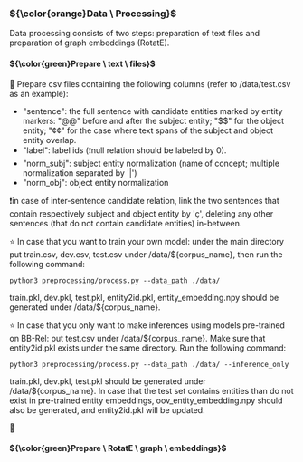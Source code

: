 ### ${\color{orange}Data \ Processing}$

Data processing consists of two steps: preparation of text files and preparation of graph embeddings (RotatE).

#### ${\color{green}Prepare \ text \ files}$

🔴 Prepare csv files containing the following columns (refer to /data/test.csv as an example):

- "sentence": the full sentence with candidate entities marked by entity markers: "@@" before and after the subject entity; "$$" for the object entity; "¢¢" for the case where text spans of the subject and object entity overlap.
- "label": label ids (❗null relation should be labeled by 0).
- "norm_subj": subject entity normalization (name of concept; multiple normalization separated by '|')
- "norm_obj": object entity normalization

❗in case of inter-sentence candidate relation, link the two sentences that contain respectively subject and object entity by 'ç', deleting any other sentences (that do not contain candidate entities) in-between. 

⭐ In case that you want to train your own model: under the main directory put train.csv, dev.csv, test.csv under /data/${corpus_name}, then run the following command:
```
python3 preprocessing/process.py --data_path ./data/
```
train.pkl, dev.pkl, test.pkl, entity2id.pkl, entity_embedding.npy should be generated under /data/${corpus_name}. 

⭐ In case that you only want to make inferences using models pre-trained on BB-Rel: put test.csv under /data/${corpus_name}. Make sure that entity2id.pkl exists under the same directory. Run the following command:
```
python3 preprocessing/process.py --data_path ./data/ --inference_only
```
train.pkl, dev.pkl, test.pkl should be generated under /data/${corpus_name}. In case that the test set contains entities than do not exist in pre-trained entity embeddings, oov_entity_embedding.npy should also be generated, and entity2id.pkl will be updated.

🔴 

#### ${\color{green}Prepare \ RotatE \ graph \ embeddings}$
